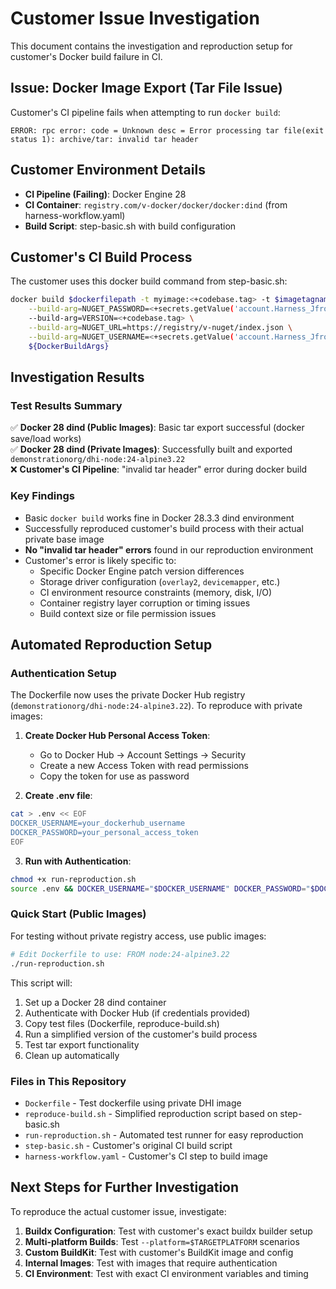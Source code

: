 # Customer Issue Investigation

This document contains the investigation and reproduction setup for customer's Docker build failure in CI.

## Issue: Docker Image Export (Tar File Issue)
Customer's CI pipeline fails when attempting to run `docker build`:
```
ERROR: rpc error: code = Unknown desc = Error processing tar file(exit status 1): archive/tar: invalid tar header
```

## Customer Environment Details
- **CI Pipeline (Failing)**: Docker Engine 28 
- **CI Container**: `registry.com/v-docker/docker/docker:dind` (from harness-workflow.yaml)
- **Build Script**: step-basic.sh with build configuration

## Customer's CI Build Process
The customer uses this docker build command from step-basic.sh:
```bash
docker build $dockerfilepath -t myimage:<+codebase.tag> -t $imagetagname:<+codebase.tag> \
    --build-arg=NUGET_PASSWORD=<+secrets.getValue('account.Harness_JfrogRW')> \
    --build-arg=VERSION=<+codebase.tag> \
    --build-arg=NUGET_URL=https://registry/v-nuget/index.json \
    --build-arg=NUGET_USERNAME=<+secrets.getValue('account.Harness_Jfrog_RW_User')> \
    ${DockerBuildArgs}
```

## Investigation Results

### Test Results Summary
✅ **Docker 28 dind (Public Images)**: Basic tar export successful (docker save/load works)  
✅ **Docker 28 dind (Private Images)**: Successfully built and exported `demonstrationorg/dhi-node:24-alpine3.22`  
❌ **Customer's CI Pipeline**: "invalid tar header" error during docker build  

### Key Findings
- Basic `docker build` works fine in Docker 28.3.3 dind environment
- Successfully reproduced customer's build process with their actual private base image
- **No "invalid tar header" errors** found in our reproduction environment
- Customer's error is likely specific to:
  - Specific Docker Engine patch version differences
  - Storage driver configuration (`overlay2`, `devicemapper`, etc.)
  - CI environment resource constraints (memory, disk, I/O)
  - Container registry layer corruption or timing issues
  - Build context size or file permission issues

## Automated Reproduction Setup

### Authentication Setup
The Dockerfile now uses the private Docker Hub registry (`demonstrationorg/dhi-node:24-alpine3.22`). To reproduce with private images:

1. **Create Docker Hub Personal Access Token**:
   - Go to Docker Hub → Account Settings → Security
   - Create a new Access Token with read permissions
   - Copy the token for use as password

2. **Create .env file**:
```bash
cat > .env << EOF
DOCKER_USERNAME=your_dockerhub_username
DOCKER_PASSWORD=your_personal_access_token
EOF
```

3. **Run with Authentication**:
```bash
chmod +x run-reproduction.sh
source .env && DOCKER_USERNAME="$DOCKER_USERNAME" DOCKER_PASSWORD="$DOCKER_PASSWORD" ./run-reproduction.sh
```

### Quick Start (Public Images)
For testing without private registry access, use public images:
```bash
# Edit Dockerfile to use: FROM node:24-alpine3.22
./run-reproduction.sh
```

This script will:
1. Set up a Docker 28 dind container
2. Authenticate with Docker Hub (if credentials provided)
3. Copy test files (Dockerfile, reproduce-build.sh)
4. Run a simplified version of the customer's build process
5. Test tar export functionality
6. Clean up automatically

### Files in This Repository
- `Dockerfile` - Test dockerfile using private DHI image
- `reproduce-build.sh` - Simplified reproduction script based on step-basic.sh
- `run-reproduction.sh` - Automated test runner for easy reproduction
- `step-basic.sh` - Customer's original CI build script
- `harness-workflow.yaml` - Customer's CI step to build image

## Next Steps for Further Investigation
To reproduce the actual customer issue, investigate:
1. **Buildx Configuration**: Test with customer's exact buildx builder setup
2. **Multi-platform Builds**: Test `--platform=$TARGETPLATFORM` scenarios
3. **Custom BuildKit**: Test with customer's BuildKit image and config
4. **Internal Images**: Test with images that require authentication
5. **CI Environment**: Test with exact CI environment variables and timing